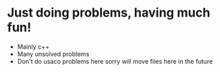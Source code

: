 # Just doing problems, having much fun!

* Mainly c++
* Many unsolved problems 
* Don't do usaco problems here sorry will move files here in the future
